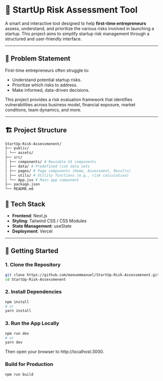 # 🚀 StartUp Risk Assessment Tool

A smart and interactive tool designed to help **first-time entrepreneurs** assess, understand, and prioritize the various risks involved in launching a startup. This project aims to simplify startup risk management through a structured and user-friendly interface.

---

## 🧠 Problem Statement

First-time entrepreneurs often struggle to:
- Understand potential startup risks.
- Prioritize which risks to address.
- Make informed, data-driven decisions.

This project provides a risk evaluation framework that identifies vulnerabilities across business model, financial exposure, market conditions, team dynamics, and more.

---

## 🏗️ Project Structure
```bash
StartUp-Risk-Assessmenent/
├── public/
│ └── assets/
├── src/
│ ├── components/ # Reusable UI components
│ ├── data/ # Predefined risk data sets
│ ├── pages/ # Page components (Home, Assessment, Results)
│ ├── utils/ # Utility functions (e.g., risk calculation)
│ └── App.jsx # Main app component
├── package.json
└── README.md


```

## 🧰 Tech Stack

- **Frontend**: Next.js
- **Styling**: Tailwind CSS / CSS Modules
- **State Management**: useState
- **Deployment**: Vercel

---

## 🚀 Getting Started

### 1. Clone the Repository

```bash
git clone https://github.com/manuemmanuel/StartUp-Risk-Assessmenent.git
cd StartUp-Risk-Assessmenent
```
### 2. Install Dependencies

```bash
npm install
# or
yarn install
```
### 3. Run the App Locally

```bash
npm run dev
# or
yarn dev
```
Then open your browser to http://localhost:3000.

### Build for Production
```bash
npm run build
```


